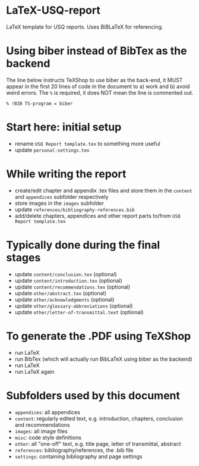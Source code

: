 # LaTeX-USQ-report
LaTeX template for USQ reports. Uses BiBLaTeX for referencing.

# Using biber instead of BibTex as the backend
The line below instructs TeXShop to use biber as the back-end, it MUST appear in the first 20 lines of code in the document to a) work and b) avoid weird errors. The `%` is required, it does NOT mean the line is commented out.

`% !BIB TS-program = biber`

# Start here: initial setup
- rename `USQ Report template.tex` to something more useful
- update `personal-settings.tex`

# While writing the report
- create/edit chapter and appendix .tex files and store them in the `content` and `appendices` subfolder respectively
- store images in the `images` subfolder
- update `references/bibliography-references.bib`
- add/delete chapters, appendices and other report parts to/from `USQ Report template.tex`

# Typically done during the final stages
- update `content/conclusion.tex` (optional)
- update `content/introduction.tex` (optional)
- update `content/recommendations.tex` (optional)
- update `other/abstract.tex` (optional)
- update `other/acknowledgments` (optional)
- update `other/glossary-abbreviations` (optional)
- update `other/letter-of-transmittal.text` (optional)

# To generate the .PDF using TeXShop
- run LaTeX
- run BibTex (which will actually run BibLaTeX using biber as the backend)
- run LaTeX
- run LaTeX again

# Subfolders used by this document
- `appendices`: all appendices
- `content`: regularly edited text, e.g. introduction, chapters, conclusion and recommendations
- `images`: all image files
- `misc`: code style definitions
- `other`: all "one-off" text, e.g. title page, letter of transmittal, abstract
- `references`: bibliography/references, the .bib file
- `settings`: containing bibliography and page settings
